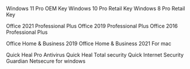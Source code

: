 Windows 11 Pro OEM Key
Windows 10 Pro Retail Key
Windows 8 Pro Retail Key


Office 2021 Professional Plus 
Office 2019 Professional Plus 
Office 2016 Professional Plus


Office Home & Business 2019 
Office Home & Business 2021
For mac

Quick Heal Pro Antivirus 
Quick Heal Total security 
Quick Internet Security 
Guardian Netsecure for windows



